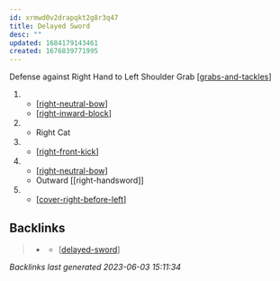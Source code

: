 ```yaml
---
id: xrmwd0v2drapqkt2g8r3q47
title: Delayed Sword
desc: ""
updated: 1684179143461
created: 1676839771995
---
```


Defense against Right Hand to Left Shoulder Grab
[[grabs-and-tackles]]

1.  - [[right-neutral-bow]]
    - [[right-inward-block]]
2.  - Right Cat
3.  - [[right-front-kick]]
4.  - [[right-neutral-bow]]
    - Outward [[right-handsword]]
5.  - [[cover-right-before-left]]

[//begin]: # "Autogenerated link references for markdown compatibility"
[grabs-and-tackles]: ../web-of-knowledge/grabs-and-tackles "Grabs and Tackles"
[//end]: # "Autogenerated link references"

## Backlinks

> - [](..\belts\1-yellow.md)
>   - [[delayed-sword]]

_Backlinks last generated 2023-06-03 15:11:34_

[//begin]: # "Autogenerated link references for markdown compatibility"
[grabs-and-tackles]: ../web-of-knowledge/grabs-and-tackles "Grabs and Tackles"
[right-neutral-bow]: ../single-techniques/right-neutral-bow "Right Neutral Bow"
[right-inward-block]: ../single-techniques/right-inward-block "Right Inward Block"
[right-front-kick]: ../single-techniques/right-front-kick "Right Front Kick"
[cover-right-before-left]: ../single-techniques/cover-right-before-left "Cover Right before Left"
[delayed-sword]: delayed-sword "Delayed Sword"
[//end]: # "Autogenerated link references"
